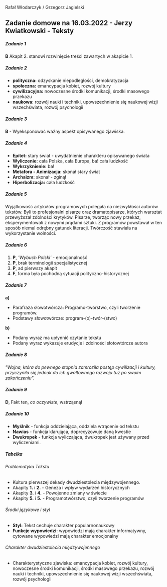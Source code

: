 Rafał Włodarczyk / Grzegorz Jagielski
## Zadanie domowe na 16.03.2022 - Jerzy Kwiatkowski - Teksty
##### Zadanie 1
**B** Akapit 2\. stanowi rozwinięcie treści zawartych w akapicie 1\.

##### Zadanie 2
- **polityczna:** odzyskanie niepodległości, demokratyzacja
- **społeczna:** emancypacja kobiet, rozwój kultury
- **cywilizacyjna:** nowoczesne środki komunikacji, środki masowego przekazu
- **naukowa:** rozwój nauki i techniki, upowszechnienie się naukowej wizji wszechświata, rozwój psychologii

##### Zadanie 3
**B** - Wyeksponować ważny aspekt opisywanego zjawiska.

##### Zadanie 4
- **Epitet:** stary świat - uwydatnienie charakteru opisywanego świata
- **Wyliczenie:** cała Polska, cała Europa, ba! cała ludzkość
- **Wykrzyknienie:** ba!
- **Metafora - Animizacja:** skonał stary świat
- **Archaizm:** skonał - zginął
- **Hiperbolizacja:** cała ludzkość

##### Zadanie 5
Wyjątkowość artykułów programowych polegała na niezwykłości autorów tekstów. Byli to profesjonalni
pisarze oraz dramatopisarze, których warsztat przewyższał zdolności krytyków. Pisarze, tworząc nowy
przekaz, eksperymentowali z nowymi prądami sztuki. Z programów powstawał w ten sposób niemal
odrębny gatunek literacji. Twórczość stawiała na wykorzystanie wolności.

##### Zadanie 6
1. **P**, *'Wybuch Polski'* - emocjonalność
2. **P**, brak terminologii specjalistycznej
3. **P**, ad pierwszy akapit
4. **F**, forma była pochodną sytuacji polityczno-historycznej

##### Zadanie 7
**a)**  

- Parafraza słowotwórcza: Programo-twórstwo, czyli tworzenie programów.
- Podstawy słowotwórcze: program-(o)-twór-(stwo)<br/>

**b)**

- Podany wyraz ma upłynnić czytanie tekstu
- Podany wyraz wykazuje erudycje i zdolności słotowtórcze autora

##### Zadanie 8
*"Wojna, która do pewnego stopnia zamroziła postęp cywilizacji i kultury, przyczyniła się jednak do ich gwałtownego rozwoju tuż po swoim zakończeniu".*

##### Zadanie 9
**D**, Fakt ten, *co oczywiste*, wstrząsnął

##### Zadanie 10
- **Myślnik** - funkcja oddzielająca, oddziela wtrącenie od tekstu
- **Nawias** - funkcja klarująca, doprecyzowuje daną kwestie
- **Dwukropek** - funkcja wyliczająca, dwukropek jest używany przed wyliczeniami.

##### Tabelka
###### Problematyka Tekstu
- Kultura pierwszej dekady dwudziestolecia międzywojennego.
- Akapity **1.** i  **2.** - Geneza i wpływ wydarzeń historycznych
- Akapity **3.** i  **4.** - Powojenne zmiany w świecie
- Akapity **5.** i  **5.** - Programotwórstwo, czyli tworzenie programów

###### Środki językowe i styl
- **Styl:** Tekst cechuje charakter popularnonaukowy
- **Funkcje wypowiedzi:** wypowiedzi mają charakter informatywny, cytowane wypowiedzi mają charakter emocjonalny

###### Charakter dwudziestolecia międzywojennego
- Charakterystyczne zjawiska: emancypacja kobiet, rozwój kultury, nowoczesne środki komunikacji, środki masowego przekazu,
rozwój nauki i techniki, upowszechnienie się naukowej wizji wszechświata, rozwój psychologii
